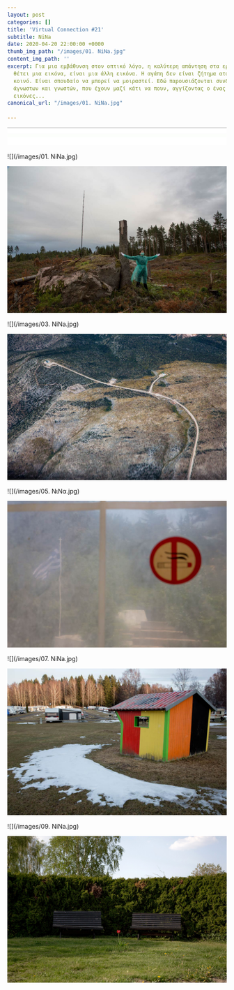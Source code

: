 ```yaml
---
layout: post
categories: []
title: 'Virtual Connection #21'
subtitle: NiNa
date: 2020-04-20 22:00:00 +0000
thumb_img_path: "/images/01. NiNa.jpg"
content_img_path: ''
excerpt: Για μια εμβάθυνση στον οπτικό λόγο, η καλύτερη απάντηση στα ερωτήματα που
  θέτει μια εικόνα, είναι μια άλλη εικόνα. Η αγάπη δεν είναι ζήτημα ατομικό, αλλά
  κοινό. Είναι σπουδαίο να μπορεί να μοιραστεί. Εδώ παρουσιάζονται συνδέσεις φίλων,
  άγνωστων και γνωστών, που έχουν μαζί κάτι να πουν, αγγίζοντας ο ένας τον άλλον με
  εικόνες...
canonical_url: "/images/01. NiNa.jpg"

---
```

![](/images/bwok-2.jpg)

![](/images/01. NiNa.jpg)

![](/images/02.NiNa_MG_8892.jpg)

![](/images/03. NiNa.jpg)

![](/images/04.NiNa_MG_3417.jpg)

![](/images/05. ΝιΝα.jpg)

![](/images/06.-NiNa_MG_7980.jpg)

![](/images/07. NiNa.jpg)

![](/images/08.NiNa_MG_9216.jpg)

![](/images/09. NiNa.jpg)

![](/images/10_MG_1693.jpg)